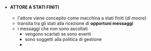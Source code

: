 - #### ATTORE A STATI FINITI
	- l'attore viene concepito come macchina a stati finiti (*di moore*)
	- transita tra gli stati alla ricezione di **opportuni messaggi**
	- i messaggi che non sono ascoltati
		- vengono scartati se sono eventi
		- sono soggetti alla politica di gestione
		-